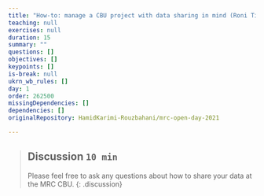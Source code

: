 ```yaml
---
title: "How-to: manage a CBU project with data sharing in mind (Roni Tibon)"
teaching: null
exercises: null
duration: 15
summary: ""
questions: []
objectives: []
keypoints: []
is-break: null
ukrn_wb_rules: []
day: 1
order: 262500
missingDependencies: []
dependencies: []
originalRepository: HamidKarimi-Rouzbahani/mrc-open-day-2021

---
```

> ## Discussion `10 min`
> Please feel free to ask any questions about how to share your data at the MRC CBU.
{: .discussion}